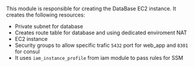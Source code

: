 This module is responsible for creating the DataBase EC2 instance. It creates the following resources:

- Private subnet for database
- Creates route table for database and using dedicated enviroment NAT
- EC2 instance
- Security groups to allow specific trafic `5432` port for web_app and `8301` for consul
- It uses `iam_instance_profile` from iam module to pass rules for SSM
